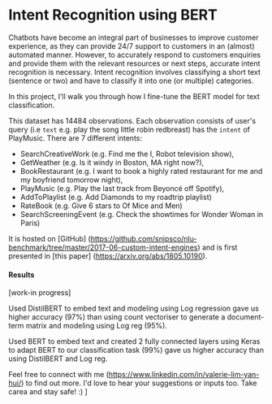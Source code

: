 Intent Recognition using BERT
==============================

Chatbots have become an integral part of businesses to improve customer experience, as they can provide 24/7 support to customers in an (almost) automated manner. However, to accurately respond to customers enquiries and provide them with the relevant resources or next steps, accurate intent recognition is necessary. Intent recognition involves classifying a short text (sentence or two) and have to classify it into one (or multiple) categories. 

In this project, I'll walk you through how I fine-tune the BERT model for text classification.

This dataset has 14484 observations. Each observation consists of user's query (i.e `text` e.g. play the song little robin redbreast) has the `intent` of PlayMusic. There are 7 different intents: 
- SearchCreativeWork (e.g. Find me the I, Robot television show),
- GetWeather (e.g. Is it windy in Boston, MA right now?),
- BookRestaurant (e.g. I want to book a highly rated restaurant for me and my boyfriend tomorrow night),
- PlayMusic (e.g. Play the last track from Beyoncé off Spotify),
- AddToPlaylist (e.g. Add Diamonds to my roadtrip playlist)
- RateBook (e.g. Give 6 stars to Of Mice and Men)
- SearchScreeningEvent (e.g. Check the showtimes for Wonder Woman in Paris)

It is hosted on [GitHub] (https://github.com/snipsco/nlu-benchmark/tree/master/2017-06-custom-intent-engines) and is first presented in [this paper] (https://arxiv.org/abs/1805.10190).

#### Results 

[work-in progress]

Used DistilBERT to embed text and modeling using Log regression gave us higher accuracy (97%) than using count vectoriser to generate a document-term matrix and modeling using Log reg (95%). 

Used BERT to embed text and created 2 fully connected layers using Keras to adapt BERT to our classification task (99%) gave us higher accuracy than using DistilBERT and Log reg. 


Feel free to connect with me (https://www.linkedin.com/in/valerie-lim-yan-hui/) to find out more. I'd love to hear your suggestions or inputs too. Take carea and stay safe! :) ]
